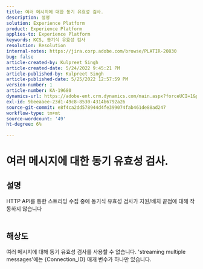 ```yaml
---
title: 여러 메시지에 대한 동기 유효성 검사.
description: 설명
solution: Experience Platform
product: Experience Platform
applies-to: Experience Platform
keywords: KCS, 동기식 유효성 검사
resolution: Resolution
internal-notes: https://jira.corp.adobe.com/browse/PLATIR-20830
bug: false
article-created-by: Kulpreet Singh
article-created-date: 5/24/2022 9:45:21 PM
article-published-by: Kulpreet Singh
article-published-date: 5/25/2022 12:57:59 PM
version-number: 1
article-number: KA-19680
dynamics-url: https://adobe-ent.crm.dynamics.com/main.aspx?forceUCI=1&pagetype=entityrecord&etn=knowledgearticle&id=efcbcfcc-aadb-ec11-a7b6-0022480b01c5
exl-id: 9beeaaee-23d1-49c8-8530-4314b6792a26
source-git-commit: e8f4ca2dd578944d4fe399074fab461de88ad247
workflow-type: tm+mt
source-wordcount: '49'
ht-degree: 6%

---
```


# 여러 메시지에 대한 동기 유효성 검사.

## 설명

HTTP API를 통한 스트리밍 수집 중에 동기식 유효성 검사가 지원/배치 끝점에 대해 작동하지 않습니다
<br> 

## 해상도


여러 메시지에 대해 동기 유효성 검사를 사용할 수 없습니다.
&#39;streaming multiple messages&#39;에는 {Connection_ID} 매개 변수가 하나만 있습니다.
